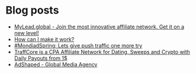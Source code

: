 # Blog posts
<!-- BLOG-POST-LIST:START -->
- [MyLead.global - Join the most innovative affiliate network. Get it on a new level!](https://afflift.com/f/threads/mylead-global-join-the-most-innovative-affiliate-network-get-it-on-a-new-level.2151/)
- [How can I make it work?](https://afflift.com/f/threads/how-can-i-make-it-work.10444/)
- [#MondiadSpring: Lets give push traffic one more try](https://afflift.com/f/threads/mondiadspring-lets-give-push-traffic-one-more-try.10483/)
- [TraffCore is a CPA Affiliate Network for Dating, Sweeps and Crypto with Daily Payouts from 1$](https://afflift.com/f/threads/traffcore-is-a-cpa-affiliate-network-for-dating-sweeps-and-crypto-with-daily-payouts-from-1.8700/)
- [AdShaped - Global Media Agency](https://afflift.com/f/threads/adshaped-global-media-agency.7136/)
<!-- BLOG-POST-LIST:END -->
